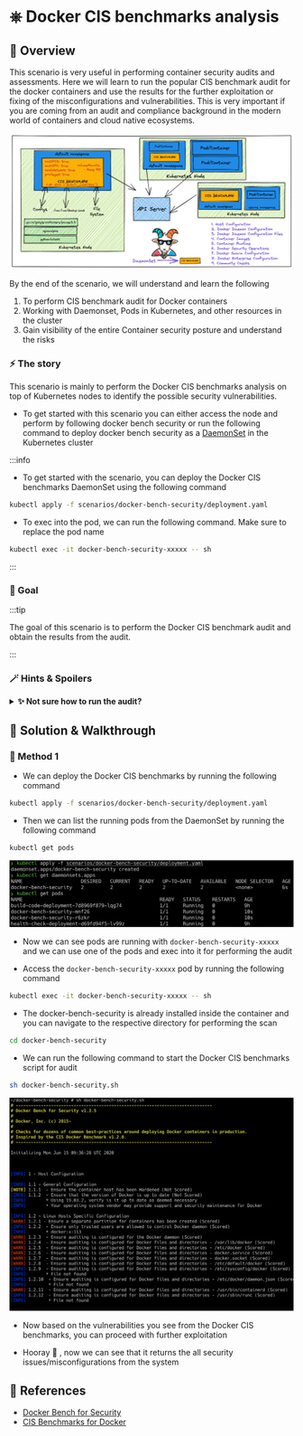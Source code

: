 # ⎈ Docker CIS benchmarks analysis

## 🙌 Overview

This scenario is very useful in performing container security audits and assessments. Here we will learn to run the popular CIS benchmark audit for the docker containers and use the results for the further exploitation or fixing of the misconfigurations and vulnerabilities. This is very important if you are coming from an audit and compliance background in the modern world of containers and cloud native ecosystems.

![](images/scenario-5.png)

By the end of the scenario, we will understand and learn the following

1. To perform CIS benchmark audit for Docker containers
2. Working with Daemonset, Pods in Kubernetes, and other resources in the cluster
3. Gain visibility of the entire Container security posture and understand the risks

### ⚡️ The story

This scenario is mainly to perform the Docker CIS benchmarks analysis on top of Kubernetes nodes to identify the possible security vulnerabilities.

* To get started with this scenario you can either access the node and perform by following docker bench security or run the following command to deploy docker bench security as a [DaemonSet](https://kubernetes.io/docs/concepts/workloads/controllers/daemonset/) in the Kubernetes cluster

:::info

* To get started with the scenario, you can deploy the Docker CIS benchmarks DaemonSet using the following command

```bash
kubectl apply -f scenarios/docker-bench-security/deployment.yaml
```

* To exec into the pod, we can run the following command. Make sure to replace the pod name

```bash
kubectl exec -it docker-bench-security-xxxxx -- sh
```

:::


### 🎯 Goal


:::tip

The goal of this scenario is to perform the Docker CIS benchmark audit and obtain the results from the audit.

:::

### 🪄 Hints & Spoilers

<details>
  <summary><b>✨ Not sure how to run the audit? </b></summary>
  <div>
    <div>Refer to <b>docker-bench-security</b> directory inside the container. Also docs can be found here <a href="https://github.com/docker/docker-bench-security">https://github.com/docker/docker-bench-security</a> 🙌</div>
  </div>
</details>

## 🎉 Solution & Walkthrough

### 🎲 Method 1

* We can deploy the Docker CIS benchmarks by running the following command

```bash
kubectl apply -f scenarios/docker-bench-security/deployment.yaml
```

* Then we can list the running pods from the DaemonSet by running the following command

```bash
kubectl get pods
```

![Scenario 5 Docker bench DS](images/sc-5-1.png)

* Now we can see pods are running with `docker-bench-security-xxxxx` and we can use one of the pods and exec into it for performing the audit

* Access the `docker-bench-security-xxxxx` pod by running the following command

```bash
kubectl exec -it docker-bench-security-xxxxx -- sh
```

* The docker-bench-security is already installed inside the container and you can navigate to the respective directory for performing the scan

```bash
cd docker-bench-security
```

* We can run the following command to start the Docker CIS benchmarks script for audit

```bash
sh docker-bench-security.sh
```

![Scenario 5 Run Docker bench](images/sc-5-2.png)

* Now based on the vulnerabilities you see from the Docker CIS benchmarks, you can proceed with further exploitation

* Hooray 🥳 , now we can see that it returns the all security issues/misconfigurations from the system


## 🔖 References

* [Docker Bench for Security](https://github.com/docker/docker-bench-security)
* [CIS Benchmarks for Docker](https://www.cisecurity.org/benchmark/docker)
